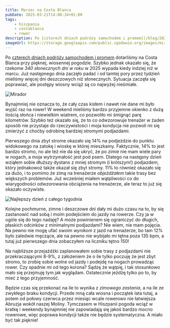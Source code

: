 ```yaml
---
title: Marzec na Costa Blanca
pubDate: 2025-03-21T14:08:34+01:00
tags:
    - hiszpania
    - costablanca
    - rower
description: Po [czterech dniach podróży samochodem i promem](/blog/2025/03/4-dni-w-podrozy) dotarliśmy na Costa Blanca przy pięknej, wiosennej pogodzie. Szybko jednak okazało się, że rzekome _340 słonecznych dni w roku_ w 2025 wypada kiedy indziej niż w marcu. Już następnego dnia zaczęło padać i od tamtej pory przez tydzień mieliśmy więcej dni deszczowych niż słonecznych. Sytuacja zaczęła się poprawiać, ale postępy wiosny wciąż są co najwyżej nieśmiałe.
imageUrl: https://storage.googleapis.com/public.zgodowie.org/images/mirador.jpg
---
```


Po [czterech dniach podróży samochodem i promem](/blog/2025/03/4-dni-w-podrozy) dotarliśmy na Costa Blanca przy pięknej, wiosennej pogodzie. Szybko jednak okazało się, że rzekome _340 słonecznych dni w roku_ w 2025 wypada kiedy indziej niż w marcu. Już następnego dnia zaczęło padać i od tamtej pory przez tydzień mieliśmy więcej dni deszczowych niż słonecznych. Sytuacja zaczęła się poprawiać, ale postępy wiosny wciąż są co najwyżej nieśmiałe.

![Mirador](https://storage.googleapis.com/public.zgodowie.org/images/mirador.jpg 'Mirador niedaleko, ale podjazd był morderczy')

Bynajmniej nie oznacza to, że cały czas kisłem i nawet nie dane mi było wyjść raz na rower! W weekend mieliśmy bardzo przyjemne okienko z dużą ilością słońca i niewielkim wiatrem, co pozwoliło mi śmignąć parę kilometrów. Szybko też okazało się, że to co odwzorowuje trenażer w żaden sposób nie przystaje do rzeczywistości i moja kondycja nie pozwoli mi się zmierzyć z choćby odrobinę bardziej stromymi podjazdami.

Pierwszego dnia zbyt strome okazało się 14% na podjeżdzie do punktu widokowego na zatokę i wioskę w której mieszkamy. Faktycznie, 14% to jest bardzo stromo, no ale też nie da się ukryć, że po zimie nie mam wiele pary w nogach, a moja wytrzymałość jest pod psem. Dlatego na następny dzień wziąłem sobie dłuższy dystans z mniej stromym (i krótszym!) podjazdem, który jednakowoż także okazał się zbyt stromy. 11% to również okazało się za dużo, i to pomimo że zimą na trenażerze _objeżdżałem_ takie trasy bez większych problemów. Już wcześniej miałem wątpliwości co do wiarygodności odwzorowania obciążenia na trenażerze, ale teraz to już się okazało oczywiste.

![Najlepszy dzień z całego tygodnia](https://storage.googleapis.com/public.zgodowie.org/images/hardly-sunny-cala-blanca.jpg 'Welcome to sunny Costa Blanca!')

Kolejne pochmurne, zimne i deszczowe dni dały mi dużo czasu na to, by się zastanowić nad sobą i moim podejściem do jazdy na rowerze. Czy ja w ogóle się do tego nadaję? A może powinienem się ograniczyć do długich, płaskich odcinków z minimalnymi podjazdami? Nie wiem, nie mam pojęcia. Na pewno nie mogę ufać swoim _wynikom_ z jazd na trenażerze, bo tam 12% było zaledwie męczące, ale na pewno nie wybijało mi tętna poza 135 bpm, a tutaj już pierwszego dnia zobaczyłem na liczniku tętno 150!

Na najbliższe przejażdżki zaplanowałem sobie trasy z podjazdami nie przekraczającymi 8-9%, z założeniem że o ile tylko poczuję że jest zbyt stromo, to zrobię sobie wolne od jazdy i podejdę na nogach prowadząc rower. Czy spadnie mi od tego korona? Sądzę że wątpię, i tak stosunkowo mało się przejmuję tym jak wyglądam. Ostatecznie jeżdżę tylko po to, by mieć z tego przyjemność.

Będzie czas się przekonać na ile to wynika z _zimowego zastania_, a na ile ze zwykłego braku kondycji. Przede mną cała wiosna i początek lata tutaj, a potem od połowy czerwca przez miesiąc wcale rowerowo nie łatwiejsza Abruzja wokół naszej Moliny. Tymczasem w Hiszpanii pogoda wciąż w kratkę i weekendy bynajmniej nie zapowiadają się jakoś bardzo mocno rowerowe, więc poprawa kondycji także nie będzie systematyczna. A miało być tak pięknie!
